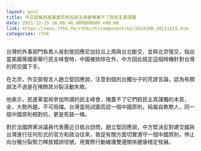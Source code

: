 ```yaml
---
layout: post
title: 外交部稱民進黨當局參加民主峰會掩蓋不了假民主真謀獨
date: 2021-12-15 16:06:46.000000000 +08:00
link: https://news.rthk.hk/rthk/ch/component/k2/1624340-20211215.htm
categories: rthk
---
```


台灣的外事部門負責人吳釗燮回應尼加拉瓜上周與台北斷交，並與北京復交，指出當美國等國家舉行民主峰會時，中國被排除在外，中方因此挑定這個時機針對台灣的邦交國下手。

在北京，外交部發言人趙立堅回應說，注意到個別台獨分子的荒謬言論，認為有關說法不過是在掩飾其分裂活動失敗。

他表示，民進黨當局參加所謂的民主峰會，掩蓋不了它們假民主真謀獨的本質，金，大勢所趨，不可阻擋。台灣當局試圖否認一個中國原則，純屬自欺欺人，同一個中國原則相對抗，更是死路一條。

對於法國跨黨派議員代表團近日抵台訪問，趙立堅回應說，中方堅決反對建交國與台灣進行任何形式的官方和政治往來，敦促有關方面切實遵守一個中國原則，停止向台獨分裂勢力釋放錯誤信號，用實際行動維護雙邊關係健康穩定發展。
